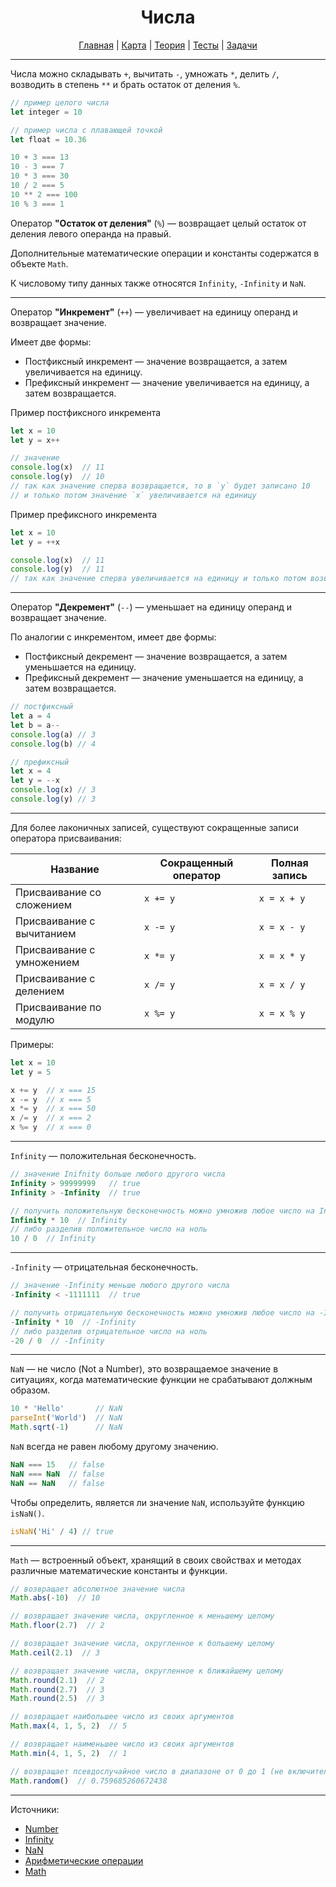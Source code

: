 <div align="center">

# Числа

[Главная](https://github.com/dollaween/junior-roadmap/)
|
[Карта](/roadmap/README.md)
|
[Теория](/theory/README.md)
|
[Тесты](/tests/README.md)
|
[Задачи](/tasks/README.md)

</div>

---

Числа можно складывать `+`, вычитать `-`, умножать `*`, делить `/`, возводить в степень `**` и брать остаток от деления `%`.

```js
// пример целого числа
let integer = 10

// пример числа с плавающей точкой
let float = 10.36

10 + 3 === 13
10 - 3 === 7
10 * 3 === 30
10 / 2 === 5
10 ** 2 === 100
10 % 3 === 1
```

Оператор **"Остаток от деления"** (`%`) — возвращает целый остаток от деления левого операнда на правый.

Дополнительные математические операции и константы содержатся в объекте `Math`.

К числовому типу данных также относятся `Infinity`, `-Infinity` и `NaN`.

---

Оператор **"Инкремент"** (`++`) — увеличивает на единицу операнд и возвращает значение.

Имеет две формы:
* Постфиксный инкремент — значение возвращается, а затем увеличивается на единицу.
* Префиксный инкремент — значение увеличивается на единицу, а затем возвращается.

Пример постфиксного инкремента
```js
let x = 10
let y = x++

// значение 
console.log(x)  // 11
console.log(y)  // 10
// так как значение сперва возвращается, то в `y` будет записано 10
// и только потом значение `x` увеличивается на единицу
```

Пример префиксного инкремента
```js
let x = 10
let y = ++x

console.log(x)  // 11
console.log(y)  // 11
// так как значение сперва увеличивается на единицу и только потом возвращается, то в `y` попадет число `11`
```

---

Оператор **"Декремент"** (`--`) — уменьшает на единицу операнд и возвращает значение.

По аналогии с инкрементом, имеет две формы:
* Постфиксный декремент — значение возвращается, а затем уменьшается на единицу.
* Префиксный декремент — значение уменьшается на единицу, а затем возвращается.

```js
// постфиксный
let a = 4
let b = a--
console.log(a) // 3
console.log(b) // 4

// префиксный
let x = 4
let y = --x
console.log(x) // 3
console.log(y) // 3
```

---

Для более лаконичных записей, существуют сокращенные записи оператора присваивания:

| Название | Сокращенный оператор | Полная запись |
| --- | --- | --- |
| Присваивание со сложением | `x += y` | `x = x + y` |
| Присваивание с вычитанием | `x -= y` | `x = x - y` |
| Присваивание с умножением | `x *= y` | `x = x * y` |
| Присваивание с делением | `x /= y` | `x = x / y` |
| Присваивание по модулю | `x %= y` | `x = x % y` |

Примеры:
```js
let x = 10
let y = 5

x += y  // x === 15
x -= y  // x === 5
x *= y  // x === 50
x /= y  // x === 2
x %= y  // x === 0
```

---

`Infinity` — положительная бесконечность.

```js
// значение Inifnity больше любого другого числа
Infinity > 99999999   // true
Infinity > -Infinity  // true

// получить положительную бесконечность можно умножив любое число на Infinity
Infinity * 10  // Infinity
// либо разделив положительное число на ноль
10 / 0  // Infinity
```

---

`-Infinity` — отрицательная бесконечность.

```js
// значение -Infinity меньше любого другого числа
-Infinity < -1111111  // true

// получить отрицательную бесконечность можно умножив любое число на -Infinity
-Infinity * 10  // -Infinity
// либо разделив отрицательное число на ноль
-20 / 0  // -Infinity
```

---

`NaN` — не число (Not a Number), это возвращаемое значение в ситуациях, когда математические функции не срабатывают должным образом.

```js
10 * 'Hello'       // NaN
parseInt('World')  // NaN
Math.sqrt(-1)      // NaN
```

`NaN` всегда не равен любому другому значению.

```js
NaN === 15   // false
NaN === NaN  // false
NaN == NaN   // false
```

Чтобы определить, является ли значение `NaN`, используйте функцию `isNaN()`.

```js
isNaN('Hi' / 4) // true
```

---

`Math` — встроенный объект, хранящий в своих свойствах и методах различные математические константы и функции.

```js
// возвращает абсолютное значение числа
Math.abs(-10)  // 10

// возвращает значение числа, округленное к меньшему целому
Math.floor(2.7)  // 2

// возвращает значение числа, округленное к большему целому
Math.ceil(2.1)  // 3

// возвращает значение числа, округленное к ближайшему целому
Math.round(2.1)  // 2
Math.round(2.7)  // 3
Math.round(2.5)  // 3

// возвращает наибольшее число из своих аргументов
Math.max(4, 1, 5, 2)  // 5

// возвращает наименьшее число из своих аргументов
Math.min(4, 1, 5, 2)  // 1

// возвращает псевдослучайное число в диапазоне от 0 до 1 (не включительно)
Math.random()  // 0.759685260672438
```

---

Источники:
* [Number](https://developer.mozilla.org/ru/docs/Web/JavaScript/Reference/Global_Objects/Number)
* [Infinity](https://developer.mozilla.org/ru/docs/Web/JavaScript/Reference/Global_Objects/Infinity)
* [NaN](https://developer.mozilla.org/ru/docs/Web/JavaScript/Reference/Global_Objects/NaN)
* [Арифметические операции](https://developer.mozilla.org/ru/docs/conflicting/Web/JavaScript/Reference/Operators#remainder)
* [Math](https://developer.mozilla.org/ru/docs/Web/JavaScript/Reference/Global_Objects/Math)

